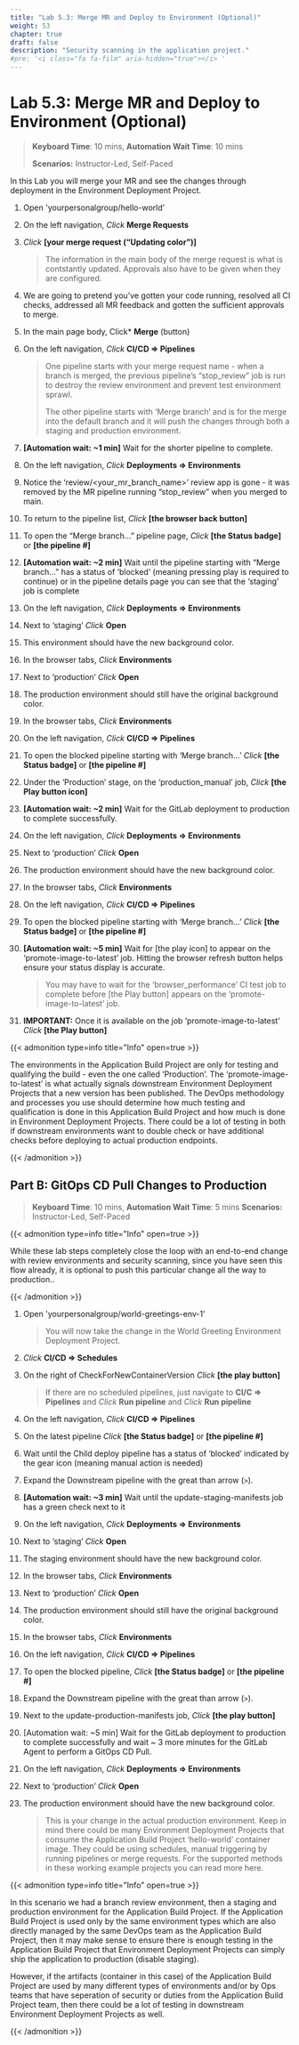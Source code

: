 ```yaml
---
title: "Lab 5.3: Merge MR and Deploy to Environment (Optional)"
weight: 53
chapter: true
draft: false
description: "Security scanning in the application project."
#pre: '<i class="fa fa-film" aria-hidden="true"></i> '
---
```


# Lab 5.3: Merge MR and Deploy to Environment (Optional)

> **Keyboard Time**: 10 mins, **Automation Wait Time**: 10 mins
>
> **Scenarios:** Instructor-Led, Self-Paced

In this Lab you will merge your MR and see the changes through deployment in the Environment Deployment Project.

1. Open 'yourpersonalgroup/hello-world’

2. On the left navigation, *Click* **Merge Requests**

3. *Click* **[your merge request (“Updating color”)]**

   > The information in the main body of the merge request is what is contstantly updated. Approvals also have to be given when they are configured.

4. We are going to pretend you’ve gotten your code running, resolved all CI checks, addressed all MR feedback and gotten the sufficient approvals to merge.

5. In the main page body, Click* **Merge** (button)

6. On the left navigation, *Click* **CI/CD => Pipelines**

   > One pipeline starts with your merge request name - when a branch is merged, the previous pipeline’s “stop_review” job is run to destroy the review environment and prevent test environment sprawl.
   >
   > The other pipeline starts with ‘Merge branch’ and is for the merge into the default branch and it will push the changes through both a staging and production environment.

7. **[Automation wait: ~1 min]** Wait for the shorter pipeline to complete.

8. On the left navigation, *Click* **Deployments => Environments**

9. Notice the  ‘review/<your_mr_branch_name>’ review app is gone - it was removed by the MR pipeline running “stop_review” when you merged to main.

10. To return to the pipeline list, *Click* **[the browser back button]**

11. To open the “Merge branch…” pipeline page, *Click* **[the Status badge]** or **[the pipeline #]**

12. **[Automation wait: ~2 min]** Wait until the pipeline starting with “Merge branch…” has a status of ‘blocked’ (meaning pressing play is required to continue) or in the pipeline details page you can see that the ‘staging’ job is complete 

13. On the left navigation, *Click* **Deployments => Environments**

14. Next to ‘staging’ *Click* **Open**

15. This environment should have the new background color.

16. In the browser tabs, *Click* **Environments**

17. Next to ‘production’ *Click* **Open**

18. The production environment should still have the original background color.

19. In the browser tabs, *Click* **Environments**

20. On the left navigation, *Click* **CI/CD => Pipelines**

21. To open the blocked pipeline starting with ‘Merge branch…’ *Click* **[the Status badge]** or **[the pipeline #]**

22. Under the ‘Production’ stage, on the ‘production_manual’ job, *Click* **[the Play button icon]**

23. **[Automation wait: ~2 min]** Wait for the GitLab deployment to production to complete successfully.

24. On the left navigation, *Click* **Deployments => Environments**

25. Next to ‘production’ *Click* **Open**

26. The production environment should have the new background color.

27. In the browser tabs, *Click* **Environments**

28. On the left navigation, *Click* **CI/CD => Pipelines**

29. To open the blocked pipeline starting with ‘Merge branch…’ *Click* **[the Status badge]** or **[the pipeline #]**

30. **[Automation wait: ~5 min]**  Wait for [the play icon] to appear on the ‘promote-image-to-latest’ job. Hitting the browser refresh button helps ensure your status display is accurate.

    > You may have to wait for the ‘browser_performance’ CI test job to complete before [the Play button] appears on the ‘promote-image-to-latest’ job.

31. **IMPORTANT:** Once it is available on the job ‘promote-image-to-latest’ *Click* **[the Play button]**

{{< admonition type=info title="Info" open=true >}}

The environments in the Application Build Project are only for testing and qualifying the build - even the one called ‘Production’. The ‘promote-image-to-latest’ is what actually signals downstream Environment Deployment Projects that a new version has been published. The DevOps methodology and processes you use should determine how much testing and qualification is done in this Application Build Project and how much is done in Environment Deployment Projects. There could be a lot of testing in both if downstream environments want to double check or have additional checks before deploying to actual production endpoints.

{{< /admonition >}}

## Part B: GitOps CD Pull Changes to Production

>**Keyboard Time**: 10 mins, **Automation Wait Time**: 5 mins
>**Scenarios:** Instructor-Led, Self-Paced

{{< admonition type=info title="Info" open=true >}}

While these lab steps completely close the loop with an end-to-end change with review environments and security scanning, since you have seen this flow already, it is optional to push this particular change all the way to production..

{{< /admonition >}}

1. Open 'yourpersonalgroup/world-greetings-env-1’

   > You will now take the change in the World Greeting Environment Deployment Project.

2. *Click* **CI/CD => Schedules**

3. On the right of CheckForNewContainerVersion *Click* **[the play button]**

   > If there are no scheduled pipelines, just navigate to **CI/C => Pipelines** and *Click* **Run pipeline** and *Click* **Run pipeline**

4. On the left navigation, *Click* **CI/CD => Pipelines**

5. On the latest pipeline *Click* **[the Status badge]** or **[the pipeline \#]**

6. Wait until the Child deploy pipeline has a status of ‘blocked’ indicated by the gear icon (meaning manual action is needed)

7. Expand the Downstream pipeline with the great than arrow (`>`).

8. **[Automation wait: ~3 min]** Wait until the update-staging-manifests job has a green check next to it

9. On the left navigation, *Click* **Deployments => Environments**

10. Next to ‘staging’ *Click* **Open**

11. The staging environment should have the new background color.

12. In the browser tabs, *Click* **Environments**

13. Next to ‘production’ *Click* **Open**

14. The production environment should still have the original background color.

15. In the browser tabs, *Click* **Environments**

16. On the left navigation, *Click* **CI/CD => Pipelines**

17. To open the blocked pipeline, *Click* **[the Status badge]** or **[the pipeline #]**

18. Expand the Downstream pipeline with the great than arrow (`>`).

19. Next to the update-production-manifests job, *Click* **[the play button]**

20. [Automation wait: ~5 min] Wait for the GitLab deployment to production to complete successfully and wait ~ 3 more minutes for the GitLab Agent to perform a GitOps CD Pull.

21. On the left navigation, *Click* **Deployments => Environments**

22. Next to ‘production’ *Click* **Open**

23. The production environment should have the new background color.

    > This is your change in the actual production environment. Keep in mind there could be many Environment Deployment Projects that consume the Application Build Project ‘hello-world’ container image. They could be using schedules, manual triggering by running pipelines or merge requests. For the supported methods in these working example projects you can read more here.

{{< admonition type=info title="Info" open=true >}}

In this scenario we had a branch review environment, then a staging and production environment for the Application Build Project. If the Application Build Project is used only by the same environment types which are also directly managed by the same DevOps team as the Application Build Project, then it may make sense to ensure there is enough testing in the Application Build Project that Environment Deployment Projects can simply ship the application to production (disable staging).

However, if the artifacts (container in this case) of the Application Build Project are used by many different types of environments and/or by Ops teams that have seperation of security or duties from the Application Build Project team, then there could be a lot of testing in downstream Environment Deployment Projects as well.

{{< /admonition >}}
